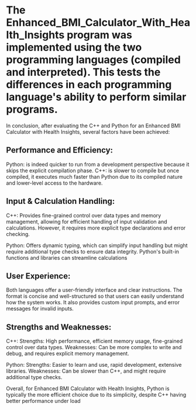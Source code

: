 <h1>The Enhanced_BMI_Calculator_With_Health_Insights program was implemented using the two programming languages (compiled and interpreted). This tests the differences in each programming language's ability to perform similar programs.</h1>

In conclusion, after evaluating the C++ and Python for an Enhanced BMI Calculator with Health Insights, several factors have
been achieved:

<h2>Performance and Efficiency:</h2>
Python: is indeed quicker to run from a development perspective because it skips the explicit compilation phase.
C++: is slower to compile but once compiled, it executes much faster than Python due to its compiled nature and lower-level access to the hardware.

<h2>Input & Calculation Handling:</h2>
C++: Provides fine-grained control over data types and memory management, allowing for efficient handling of input
validation and calculations. However, it requires more explicit type declarations and error checking.

Python: Offers dynamic typing, which can simplify input handling but might require additional type checks to ensure
data integrity. Python's built-in functions and libraries can streamline calculations

<h2>User Experience:</h2>
Both languages offer a user-friendly interface and clear instructions. The format is concise and well-structured so that users can
easily understand how the system works. It also provides custom input prompts, and error messages for invalid inputs.

<h2>Strengths and Weaknesses:</h2>
C++:
Strengths: High performance, efficient memory usage, fine-grained control over data types.
Weaknesses: Can be more complex to write and debug, and requires explicit memory management.

Python:
Strengths: Easier to learn and use, rapid development, extensive libraries.
Weaknesses: Can be slower than C++, and might require additional type checks.

Overall, for Enhanced BMI Calculator with Health Insights, Python is typically the more efficient choice due to its simplicity,
despite C++ having better performance under load

